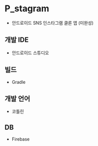 # P_stagram
- 안드로이드 SNS 인스타그램 클론 앱 (미완성)

## 개발 IDE
- 안드로이드 스튜디오
 
## 빌드
- Gradle

## 개발 언어
- 코틀린

## DB
- Firebase

